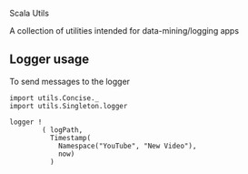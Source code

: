 Scala Utils

A collection of utilities intended for data-mining/logging apps

## Logger usage
To send messages to the logger

```
import utils.Concise._
import utils.Singleton.logger

logger !
        ( logPath,
          Timestamp(
            Namespace("YouTube", "New Video"),
            now)
          )
```